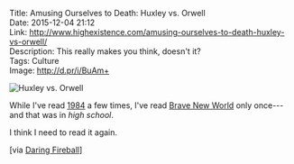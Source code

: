 Title: Amusing Ourselves to Death: Huxley vs. Orwell  
Date: 2015-12-04 21:12  
Link: http://www.highexistence.com/amusing-ourselves-to-death-huxley-vs-orwell/  
Description: This really makes you think, doesn't it?  
Tags: Culture  
Image: http://d.pr/i/BuAm+  

![Huxley vs. Orwell][d]

While I've read [1984][amazon] a few times, I've read [Brave New World][amazon 2] only once---and that was in *high school*.

I think I need to read it again.

[via [Daring Fireball][daringfireball]]

[amazon]: https://www.amazon.com/1984-Signet-Classics-George-Orwell/dp/0451524934/ref=sr_1_1?tag=theov0c-20 "'1984' on Amazon"
[amazon 2]: https://www.amazon.com/Brave-New-World-Revisited/dp/0060776099/ref=sr_1_1?tag=theov0c-20 "'Brave New World' on Amazon"
[d]: http://d.pr/i/BuAm+ "Huxley vs. Orwell"
[daringfireball]: http://daringfireball.net/linked/2015/11/30/huxley-orwell "Source post on Daring Fireball"